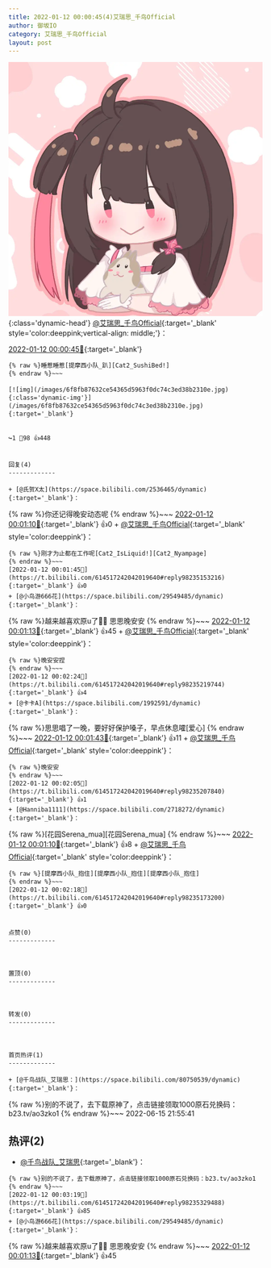 ```yaml
---
title: 2022-01-12 00:00:45(4)艾瑞思_千鸟Official
author: 御坂IO
category: 艾瑞思_千鸟Official
layout: post
---
```


![img](/images/7e08840c56f251de28bdf766b647bd5fe9a5d50a.jpg){:class='dynamic-head'}
[@艾瑞思_千鸟Official](https://space.bilibili.com/1090010845/dynamic){:target='_blank' style='color:deeppink;vertical-align: middle;'}：

[2022-01-12 00:00:45🔗](https://t.bilibili.com/614517242042019640){:target='_blank'}

~~~
{% raw %}睡惹睡惹[提摩西小队_趴][Cat2_SushiBed!]
{% endraw %}~~~

[![img](/images/6f8fb87632ce54365d5963f0dc74c3ed38b2310e.jpg){:class='dynamic-img'}](/images/6f8fb87632ce54365d5963f0dc74c3ed38b2310e.jpg){:target='_blank'}


↪️1 💬98 👍448


回复(4)
-------------

+ [@氏贺X太](https://space.bilibili.com/2536465/dynamic){:target='_blank'}：
~~~
{% raw %}你还记得晚安动态呢
{% endraw %}~~~
[2022-01-12 00:01:10🔗](https://t.bilibili.com/614517242042019640#reply98235012704){:target='_blank'} 👍0
    + [@艾瑞思_千鸟Official](https://space.bilibili.com/1090010845/dynamic){:target='_blank' style='color:deeppink'}：
~~~
{% raw %}刚才为止都在工作呢[Cat2_IsLiquid!][Cat2_Nyampage]
{% endraw %}~~~
[2022-01-12 00:01:45🔗](https://t.bilibili.com/614517242042019640#reply98235153216){:target='_blank'} 👍0
+ [@小鸟游666花](https://space.bilibili.com/29549485/dynamic){:target='_blank'}：
~~~
{% raw %}越来越喜欢原u了🥰🥰 思思晚安安
{% endraw %}~~~
[2022-01-12 00:01:13🔗](https://t.bilibili.com/614517242042019640#reply98235014512){:target='_blank'} 👍45
    + [@艾瑞思_千鸟Official](https://space.bilibili.com/1090010845/dynamic){:target='_blank' style='color:deeppink'}：
~~~
{% raw %}晚安安捏
{% endraw %}~~~
[2022-01-12 00:02:24🔗](https://t.bilibili.com/614517242042019640#reply98235219744){:target='_blank'} 👍4
+ [@卡卡A](https://space.bilibili.com/1992591/dynamic){:target='_blank'}：
~~~
{% raw %}思思唱了一晚，要好好保护嗓子，早点休息嚯[爱心]
{% endraw %}~~~
[2022-01-12 00:01:43🔗](https://t.bilibili.com/614517242042019640#reply98235031600){:target='_blank'} 👍11
    + [@艾瑞思_千鸟Official](https://space.bilibili.com/1090010845/dynamic){:target='_blank' style='color:deeppink'}：
~~~
{% raw %}晚安安
{% endraw %}~~~
[2022-01-12 00:02:05🔗](https://t.bilibili.com/614517242042019640#reply98235207840){:target='_blank'} 👍1
+ [@Hanniba1111](https://space.bilibili.com/2718272/dynamic){:target='_blank'}：
~~~
{% raw %}[花园Serena_mua][花园Serena_mua]
{% endraw %}~~~
[2022-01-12 00:01:10🔗](https://t.bilibili.com/614517242042019640#reply98235093216){:target='_blank'} 👍8
    + [@艾瑞思_千鸟Official](https://space.bilibili.com/1090010845/dynamic){:target='_blank' style='color:deeppink'}：
~~~
{% raw %}[提摩西小队_抱住][提摩西小队_抱住][提摩西小队_抱住]
{% endraw %}~~~
[2022-01-12 00:02:18🔗](https://t.bilibili.com/614517242042019640#reply98235173200){:target='_blank'} 👍0


点赞(0)
-------------



置顶(0)
-------------



转发(0)
-------------



首页热评(1)
-------------

+ [@千鸟战队_艾瑞思：](https://space.bilibili.com/80750539/dynamic){:target='_blank'}：
~~~
{% raw %}别的不说了，去下载原神了，点击链接领取1000原石兑换码：b23.tv/ao3zko1
{% endraw %}~~~
2022-06-15 21:55:41


热评(2)
-------------

+ [@千鸟战队_艾瑞思](https://space.bilibili.com/80750539/dynamic){:target='_blank'}：
~~~
{% raw %}别的不说了，去下载原神了，点击链接领取1000原石兑换码：b23.tv/ao3zko1
{% endraw %}~~~
[2022-01-12 00:03:19🔗](https://t.bilibili.com/614517242042019640#reply98235329488){:target='_blank'} 👍85
+ [@小鸟游666花](https://space.bilibili.com/29549485/dynamic){:target='_blank'}：
~~~
{% raw %}越来越喜欢原u了🥰🥰 思思晚安安
{% endraw %}~~~
[2022-01-12 00:01:13🔗](https://t.bilibili.com/614517242042019640#reply98235014512){:target='_blank'} 👍45


